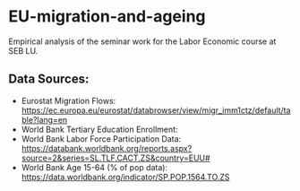 # EU-migration-and-ageing
Empirical analysis of the seminar work for the Labor Economic course at SEB LU.

## Data Sources:
- Eurostat Migration Flows: https://ec.europa.eu/eurostat/databrowser/view/migr_imm1ctz/default/table?lang=en
- World Bank Tertiary Education Enrollment:  
- World Bank Labor Force Participation Data: https://databank.worldbank.org/reports.aspx?source=2&series=SL.TLF.CACT.ZS&country=EUU#
- World Bank Age 15-64 (% of pop data): https://data.worldbank.org/indicator/SP.POP.1564.TO.ZS  
